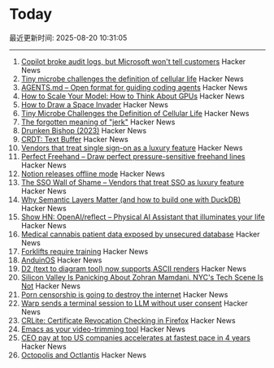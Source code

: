 # Today

最近更新时间: 2025-08-20 10:31:05

--- 
1. [Copilot broke audit logs, but Microsoft won't tell customers](https://pistachioapp.com/blog/copilot-broke-your-audit-log) Hacker News
2. [Tiny microbe challenges the definition of cellular life](https://nautil.us/a-rogue-new-life-form-1232095/) Hacker News
3. [AGENTS.md – Open format for guiding coding agents](https://agents.md/) Hacker News
4. [How to Scale Your Model: How to Think About GPUs](https://jax-ml.github.io/scaling-book/gpus/) Hacker News
5. [How to Draw a Space Invader](https://muffinman.io/blog/invaders/) Hacker News
6. [Tiny Microbe Challenges the Definition of Cellular Life](https://nautil.us/a-rogue-new-life-form-1232095/) Hacker News
7. [The forgotten meaning of "jerk"](https://languagehat.com/the-forgotten-meaning-of-jerk/) Hacker News
8. [Drunken Bishop (2023)](https://re.factorcode.org/2023/08/drunken-bishop.html) Hacker News
9. [CRDT: Text Buffer](https://madebyevan.com/algos/crdt-text-buffer/) Hacker News
10. [Vendors that treat single sign-on as a luxury feature](https://sso.tax/) Hacker News
11. [Perfect Freehand – Draw perfect pressure-sensitive freehand lines](https://www.perfectfreehand.com/) Hacker News
12. [Notion releases offline mode](https://www.notion.com/help/guides/working-offline-in-notion-everything-you-need-to-know) Hacker News
13. [The SSO Wall of Shame – Vendors that treat SSO as luxury feature](https://sso.tax/) Hacker News
14. [Why Semantic Layers Matter (and how to build one with DuckDB)](https://motherduck.com/blog/semantic-layer-duckdb-tutorial/) Hacker News
15. [Show HN: OpenAI/reflect – Physical AI Assistant that illuminates your life](https://github.com/openai/openai-reflect) Hacker News
16. [Medical cannabis patient data exposed by unsecured database](https://www.wired.com/story/highly-sensitive-medical-cannabis-patient-data-exposed-by-unsecured-database/) Hacker News
17. [Forklifts require training](https://www.zacsweers.dev/forklifts-require-training/) Hacker News
18. [AnduinOS](https://www.anduinos.com/) Hacker News
19. [D2 (text to diagram tool) now supports ASCII renders](https://d2lang.com/blog/ascii/) Hacker News
20. [Silicon Valley Is Panicking About Zohran Mamdani. NYC's Tech Scene Is Not](https://www.wired.com/story/tech-executives-new-york-zohran-mamdani/) Hacker News
21. [Porn censorship is going to destroy the internet](https://mashable.com/article/age-verification-is-going-to-destroy-the-entire-internet) Hacker News
22. [Warp sends a terminal session to LLM without user consent](https://news.ycombinator.com/item?id=44953470) Hacker News
23. [CRLite: Certificate Revocation Checking in Firefox](https://hacks.mozilla.org/2025/08/crlite-fast-private-and-comprehensive-certificate-revocation-checking-in-firefox/) Hacker News
24. [Emacs as your video-trimming tool](https://xenodium.com/emacs-as-your-video-trimming-tool) Hacker News
25. [CEO pay at top US companies accelerates at fastest pace in 4 years](https://www.ft.com/content/d8da9877-a5d0-4ac2-87cd-236ff33d7269) Hacker News
26. [Octopolis and Octlantis](https://en.wikipedia.org/wiki/Octopolis_and_Octlantis) Hacker News
